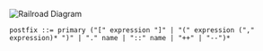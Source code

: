 ![Railroad Diagram](img/postfix.png)

	postfix ::= primary ("[" expression "]" | "(" expression ("," expression)* ")" | "." name | "::" name | "++" | "--")*
